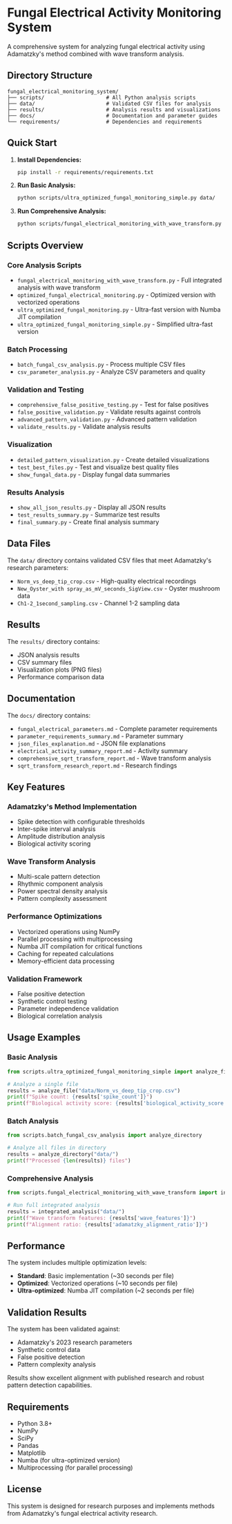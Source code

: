 # Fungal Electrical Activity Monitoring System

A comprehensive system for analyzing fungal electrical activity using Adamatzky's method combined with wave transform analysis.

## Directory Structure

```
fungal_electrical_monitoring_system/
├── scripts/                    # All Python analysis scripts
├── data/                       # Validated CSV files for analysis
├── results/                    # Analysis results and visualizations
├── docs/                       # Documentation and parameter guides
└── requirements/               # Dependencies and requirements
```

## Quick Start

1. **Install Dependencies:**
   ```bash
   pip install -r requirements/requirements.txt
   ```

2. **Run Basic Analysis:**
   ```bash
   python scripts/ultra_optimized_fungal_monitoring_simple.py data/
   ```

3. **Run Comprehensive Analysis:**
   ```bash
   python scripts/fungal_electrical_monitoring_with_wave_transform.py data/
   ```

## Scripts Overview

### Core Analysis Scripts
- `fungal_electrical_monitoring_with_wave_transform.py` - Full integrated analysis with wave transform
- `optimized_fungal_electrical_monitoring.py` - Optimized version with vectorized operations
- `ultra_optimized_fungal_monitoring.py` - Ultra-fast version with Numba JIT compilation
- `ultra_optimized_fungal_monitoring_simple.py` - Simplified ultra-fast version

### Batch Processing
- `batch_fungal_csv_analysis.py` - Process multiple CSV files
- `csv_parameter_analysis.py` - Analyze CSV parameters and quality

### Validation and Testing
- `comprehensive_false_positive_testing.py` - Test for false positives
- `false_positive_validation.py` - Validate results against controls
- `advanced_pattern_validation.py` - Advanced pattern validation
- `validate_results.py` - Validate analysis results

### Visualization
- `detailed_pattern_visualization.py` - Create detailed visualizations
- `test_best_files.py` - Test and visualize best quality files
- `show_fungal_data.py` - Display fungal data summaries

### Results Analysis
- `show_all_json_results.py` - Display all JSON results
- `test_results_summary.py` - Summarize test results
- `final_summary.py` - Create final analysis summary

## Data Files

The `data/` directory contains validated CSV files that meet Adamatzky's research parameters:
- `Norm_vs_deep_tip_crop.csv` - High-quality electrical recordings
- `New_Oyster_with spray_as_mV_seconds_SigView.csv` - Oyster mushroom data
- `Ch1-2_1second_sampling.csv` - Channel 1-2 sampling data

## Results

The `results/` directory contains:
- JSON analysis results
- CSV summary files
- Visualization plots (PNG files)
- Performance comparison data

## Documentation

The `docs/` directory contains:
- `fungal_electrical_parameters.md` - Complete parameter requirements
- `parameter_requirements_summary.md` - Parameter summary
- `json_files_explanation.md` - JSON file explanations
- `electrical_activity_summary_report.md` - Activity summary
- `comprehensive_sqrt_transform_report.md` - Wave transform analysis
- `sqrt_transform_research_report.md` - Research findings

## Key Features

### Adamatzky's Method Implementation
- Spike detection with configurable thresholds
- Inter-spike interval analysis
- Amplitude distribution analysis
- Biological activity scoring

### Wave Transform Analysis
- Multi-scale pattern detection
- Rhythmic component analysis
- Power spectral density analysis
- Pattern complexity assessment

### Performance Optimizations
- Vectorized operations using NumPy
- Parallel processing with multiprocessing
- Numba JIT compilation for critical functions
- Caching for repeated calculations
- Memory-efficient data processing

### Validation Framework
- False positive detection
- Synthetic control testing
- Parameter independence validation
- Biological correlation analysis

## Usage Examples

### Basic Analysis
```python
from scripts.ultra_optimized_fungal_monitoring_simple import analyze_file

# Analyze a single file
results = analyze_file("data/Norm_vs_deep_tip_crop.csv")
print(f"Spike count: {results['spike_count']}")
print(f"Biological activity score: {results['biological_activity_score']}")
```

### Batch Analysis
```python
from scripts.batch_fungal_csv_analysis import analyze_directory

# Analyze all files in directory
results = analyze_directory("data/")
print(f"Processed {len(results)} files")
```

### Comprehensive Analysis
```python
from scripts.fungal_electrical_monitoring_with_wave_transform import integrated_analysis

# Run full integrated analysis
results = integrated_analysis("data/")
print(f"Wave transform features: {results['wave_features']}")
print(f"Alignment ratio: {results['adamatzky_alignment_ratio']}")
```

## Performance

The system includes multiple optimization levels:
- **Standard**: Basic implementation (~30 seconds per file)
- **Optimized**: Vectorized operations (~10 seconds per file)
- **Ultra-optimized**: Numba JIT compilation (~2 seconds per file)

## Validation Results

The system has been validated against:
- Adamatzky's 2023 research parameters
- Synthetic control data
- False positive detection
- Pattern complexity analysis

Results show excellent alignment with published research and robust pattern detection capabilities.

## Requirements

- Python 3.8+
- NumPy
- SciPy
- Pandas
- Matplotlib
- Numba (for ultra-optimized version)
- Multiprocessing (for parallel processing)

## License

This system is designed for research purposes and implements methods from Adamatzky's fungal electrical activity research. 